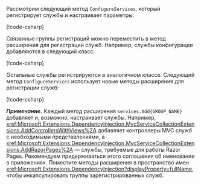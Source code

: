 <a name="csc"></a>

Рассмотрим следующий метод `ConfigureServices`, который регистрирует службы и настраивает параметры:

[!code-csharp[](~/fundamentals/configuration/index/samples/3.x/ConfigSample/Startup2.cs?name=snippet)]

Связанные группы регистраций можно переместить в метод расширения для регистрации служб. Например, службы конфигурации добавляются в следующий класс:

[!code-csharp[](~/fundamentals/configuration/index/samples/3.x/ConfigSample/Options/MyConfigServiceCollectionExtensions.cs)]

Остальные службы регистрируются в аналогичном классе. Следующий метод `ConfigureServices` использует новые методы расширения для регистрации служб:

[!code-csharp[](~/fundamentals/configuration/index/samples/3.x/ConfigSample/Startup4.cs?name=snippet)]

**_Примечание._** Каждый метод расширения `services.Add{GROUP_NAME}` добавляет и, возможно, настраивает службы. Например, <xref:Microsoft.Extensions.DependencyInjection.MvcServiceCollectionExtensions.AddControllersWithViews%2A> добавляет контроллеры MVC служб с необходимыми представлениями, а <xref:Microsoft.Extensions.DependencyInjection.MvcServiceCollectionExtensions.AddRazorPages%2A> — службы, требуемые для работы Razor Pages. Рекомендуем придерживаться этого соглашения об именовании в приложениях. Поместите методы расширения в пространство имен <xref:Microsoft.Extensions.DependencyInjection?displayProperty=fullName>, чтобы инкапсулировать группы зарегистрированных служб.
